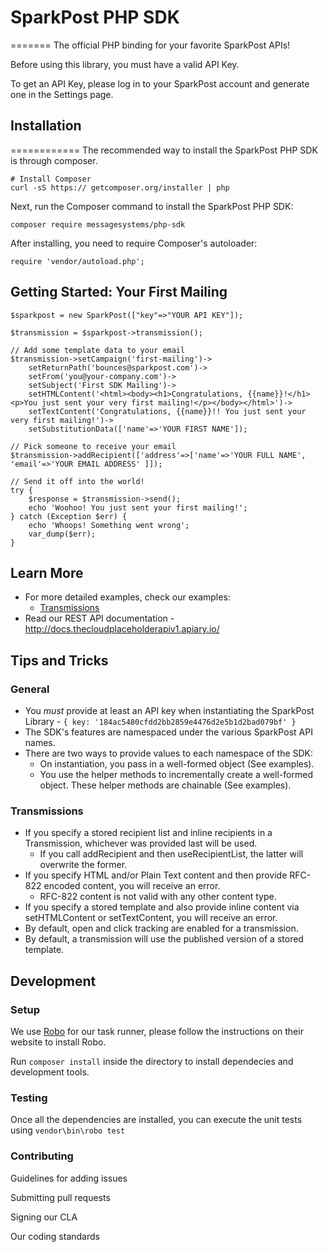 # SparkPost PHP SDK
=======
The official PHP binding for your favorite SparkPost APIs!

Before using this library, you must have a valid API Key.

To get an API Key, please log in to your SparkPost account and generate one in the Settings page.

## Installation
============
The recommended way to install the SparkPost PHP SDK is through composer.
```
# Install Composer
curl -sS https:// getcomposer.org/installer | php
```
Next, run the Composer command to install the SparkPost PHP SDK: 
```
composer require messagesystems/php-sdk
```
After installing, you need to require Composer's autoloader:
```
require 'vendor/autoload.php';
```

## Getting Started:  Your First Mailing
```
$sparkpost = new SparkPost(["key"=>"YOUR API KEY"]);

$transmission = $sparkpost->transmission();

// Add some template data to your email
$transmission->setCampaign('first-mailing')->
	setReturnPath('bounces@sparkpost.com')->
    setFrom('you@your-company.com')->
    setSubject('First SDK Mailing')->
    setHTMLContent('<html><body><h1>Congratulations, {{name}}!</h1><p>You just sent your very first mailing!</p></body></html>')->
    setTextContent('Congratulations, {{name}}!! You just sent your very first mailing!')->
    setSubstitutionData(['name'=>'YOUR FIRST NAME']);
    
// Pick someone to receive your email
$transmission->addRecipient(['address'=>['name'=>'YOUR FULL NAME', 'email'=>'YOUR EMAIL ADDRESS' ]]);

// Send it off into the world!
try {
	$response = $transmission->send();	
    echo 'Woohoo! You just sent your first mailing!';
} catch (Exception $err) {
    echo 'Whoops! Something went wrong';
    var_dump($err);
}
```

## Learn More
* For more detailed examples, check our examples:
    * [Transmissions](https://github.com/MessageSystems/php-sdk/tree/master/examples/transmission/)
* Read our REST API documentation - <http://docs.thecloudplaceholderapiv1.apiary.io/>

## Tips and Tricks
### General
* You _must_ provide at least an API key when instantiating the SparkPost Library - `{ key: '184ac5480cfdd2bb2859e4476d2e5b1d2bad079bf' }`
* The SDK's features are namespaced under the various SparkPost API names.
* There are two ways to provide values to each namespace of the SDK:
    - On instantiation, you pass in a well-formed object (See examples).
    - You use the helper methods to incrementally create a well-formed object. These helper methods are chainable (See examples).

### Transmissions
* If you specify a stored recipient list and inline recipients in a Transmission, whichever was provided last will be used.
    * If you call addRecipient and then useRecipientList, the latter will overwrite the former.
* If you specify HTML and/or Plain Text content and then provide RFC-822 encoded content, you will receive an error.
    * RFC-822 content is not valid with any other content type.
* If you specify a stored template and also provide inline content via setHTMLContent or setTextContent, you will receive an error.
* By default, open and click tracking are enabled for a transmission.
* By default, a transmission will use the published version of a stored template.

## Development

### Setup
We use [Robo](http://robo.li/) for our task runner, please follow the instructions on their website to install Robo.

Run `composer install` inside the directory to install dependecies and development tools.

### Testing
Once all the dependencies are installed, you can execute the unit tests using `vendor\bin\robo test`

### Contributing
Guidelines for adding issues

Submitting pull requests

Signing our CLA

Our coding standards